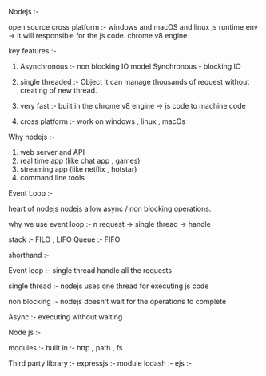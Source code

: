 Nodejs :- 

open source
cross platform :- windows and macOS and linux
js runtime env -> it will responsible for the js code.
chrome v8 engine 

key features :-

1. Asynchronous :- non blocking IO model
   Synchronous - blocking IO 

2. single threaded :- Object 
   it can manage thousands of request without creating of new thread.

3. very fast :- 
built in the chrome v8 engine -> js code to machine code 

4. cross platform :-
work on windows , linux , macOs 


Why nodejs :-
1. web server and API
2. real time app (like chat app , games)
3. streaming app (like netflix , hotstar)
4. command line tools 


Event Loop :- 

heart of nodejs 
nodejs allow async / non blocking operations.

why we use event loop :-
n request -> single thread -> handle 


stack  :- FILO , LIFO 
Queue  :- FIFO


shorthand :-

Event loop :- single thread handle all the requests 

single thread :- nodejs uses one thread for executing js code 

non blocking :- nodejs doesn't wait for the operations to complete

Async :- executing without waiting 



Node js :- 

modules :- 
built in :- http , path , fs 

Third party library :-
expressjs :- module 
lodash :- 
ejs :-
